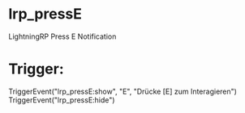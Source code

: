 # lrp_pressE
LightningRP Press E Notification

# Trigger:

TriggerEvent("lrp_pressE:show", "E", "Drücke [E] zum Interagieren")
TriggerEvent("lrp_pressE:hide")

